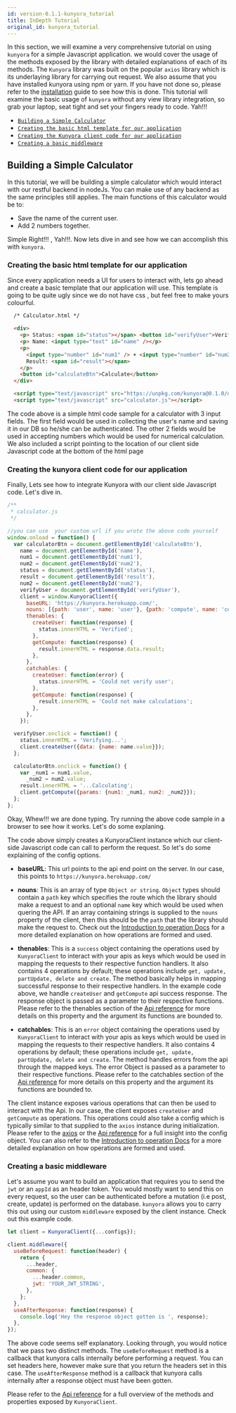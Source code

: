```yaml
---
id: version-0.1.1-kunyora_tutorial
title: InDepth Tutorial
original_id: kunyora_tutorial
---
```


In this section, we will examine a very comprehensive tutorial on using `kunyora` for a simple Javascript application. we would cover the usage of the methods exposed by the library with detailed explanations of each of its methods. The `Kunyora` library was built on the popular `axios` library which is its underlaying library for carrying out request. We also assume that you have installed kunyora using npm or yarn. If you have not done so, please refer to the [installation](getting_started.md) guide to see how this is done. This tutorial will examine the basic usage of `kunyora` without any view library integration, so grab your laptop, seat tight and set your fingers ready to code. Yah!!!

* [`Building a Simple Calculator`](kunyora_tutorial.md#building-a-simple-calculator)
* [`Creating the basic html template for our application`](kunyora_tutorial.md#creating-the-basic-html-template-for-our-application)
* [`Creating the Kunyora client code for our application`](kunyora_tutorial.md#creating-the-kunyora-client-code-for-our-application)
* [`Creating a basic middleware`](kunyora_tutorial.md#creating-a-basic-middleware)

## Building a Simple Calculator

In this tutorial, we will be building a simple calculator which would interact with our restful backend in nodeJs. You can make use of any backend as the same principles still applies. The main functions of this calculator would be to:

* Save the name of the current user.
* Add 2 numbers together.

Simple Right!!! , Yah!!!. Now lets dive in and see how we can accomplish this with `kunyora`.

### **Creating the basic html template for our application**

Since every application needs a UI for users to interact with, lets go ahead and create a basic template that our application will use. This template is going to be quite ugly since we do not have css , but feel free to make yours colourful.

```html
  /* Calculator.html */

  <div>
    <p> Status: <span id="status"></span> <button id="verifyUser">Verify</button></p>
    <p> Name: <input type="text" id="name" /></p>
    <p>
      <input type="number" id="num1" /> + <input type="number" id="num2" /><br />
      Result: <span id="result"></span>
    </p>
    <button id="calculateBtn">Calculate</button>
  </div>

  <script type="text/javascript" src="https://unpkg.com/kunyora@0.1.0/dist/kunyora.js"></script>
  <script type="text/javascript" src="calculator.js"></script>
```

The code above is a simple html code sample for a calculator with 3 input fields. The first field would be used in collecting the user's name and saving it in our DB so he/she can be authenticated. The other 2 fields would be used in accepting numbers which would be used for numerical calculation. We also included a script pointing to the location of our client side Javascript code at the bottom of the html page

### **Creating the kunyora client code for our application**

Finally, Lets see how to integrate Kunyora with our client side Javascript code. Let's dive in.

```javascript
/**
 * calculator.js
 */

//you can use  your custom url if you wrote the above code yourself
window.onload = function() {
  var calculatorBtn = document.getElementById('calculateBtn'),
    name = document.getElementById('name'),
    num1 = document.getElementById('num1'),
    num2 = document.getElementById('num2'),
    status = document.getElementById('status'),
    result = document.getElementById('result'),
    num2 = document.getElementById('num2'),
    verifyUser = document.getElementById('verifyUser'),
    client = window.KunyoraClient({
      baseURL: 'https://kunyora.herokuapp.com/',
      nouns: [{path: 'user', name: 'user'}, {path: 'compute', name: 'compute'}],
      thenables: {
        createUser: function(response) {
          status.innerHTML = 'Verified';
        },
        getCompute: function(response) {
          result.innerHTML = response.data.result;
        },
      },
      catchables: {
        createUser: function(error) {
          status.innerHTML = 'Could not verify user';
        },
        getCompute: function(response) {
          result.innerHTML = 'Could not make calculations';
        },
      },
    });

  verifyUser.onclick = function() {
    status.innerHTML = 'Verifying...';
    client.createUser({data: {name: name.value}});
  };

  calculatorBtn.onclick = function() {
    var _num1 = num1.value,
      _num2 = num2.value;
    result.innerHTML = '...Calculating';
    client.getCompute({params: {num1: _num1, num2: _num2}});
  };
};
```

Okay, Whew!!! we are done typing. Try running the above code sample in a browser to see how it works. Let's do some explaning.

The code above simply creates a KunyoraClient instance which our client-side Javascript code can call to perform the request. So let's do some explaining of the config options.

* **baseURL**: This url points to the api end point on the server. In our case, this points to `https://kunyora.herokuapp.com/`

* **nouns**: This is an array of type `Object or string`. `Object` types should contain a `path` key which specifies the route which the library should make a request to and an optional `name` key which would be used when quering the API. If an array containing strings is supplied to the `nouns` property of the client, then this should be the `path` that the library should make the request to. Check out the [Introduction to operation Docs](introduction_to_operation.md) for a more detailed explanation on how operations are formed and used.

* **thenables**: This is a `success` object containing the operations used by `KunyoraClient` to interact with your apis as keys which would be used in mapping the requests to their respective function handlers. It also contains 4 operations by default; these operations include `get, update, partUpdate, delete and create`. The method basically helps in mapping successful response to their respective handlers. In the example code above, we handle `createUser` and `getCompute` api success response. The response object is passed as a parameter to their respective functions. Please refer to the thenables section of the [Api reference](kunyora_api_reference.md#thenables) for more details on this property and the argument its functions are bounded to.

* **catchables**: This is an `error` object containing the operations used by `KunyoraClient` to interact with your apis as keys which would be used in mapping the requests to their respective handlers. It also contains 4 operations by default; these operations include `get, update, partUpdate, delete and create`. The method handles errors from the api through the mapped keys. The error Object is passed as a parameter to their respective functions. Please refer to the catchables section of the [Api reference](kunyora_api_reference.md#catchables) for more details on this property and the argument its functions are bounded to.

The client instance exposes various operations that can then be used to interact with the Api. In our case, the client exposes `createUser` and `getCompute` as operations. This operations could also take a config which is typically similar to that supplied to the `axios` instance during initialization. Please refer to the [axios](https://github.com/axios/axios/blob/master/README.md) or the [Api reference](kunyora_api_reference.md) for a full insight into the config object. You can also refer to the [Introduction to operation Docs](introduction_to_operation.md) for a more detailed explanation on how operations are formed and used.

### **Creating a basic middleware**

Let's assume you want to build an application that requires you to send the `jwt` or an `appId` as an header token. You would mostly want to send this on every request, so the user can be authenticated before a mutation (i.e post, create, update) is performed on the database. `kunyora` allows you to carry this out using our custom `middleware` exposed by the client instance. Check out this example code.

```javascript
let client = KunyoraClient({...configs});

client.middleware({
  useBeforeRequest: function(header) {
    return {
      ...header,
      common: {
        ...header.common,
        jwt: 'YOUR_JWT_STRING',
      },
    };
  },
  useAfterResponse: function(response) {
    console.log('Hey the response object gotten is ', response);
  },
});
```

The above code seems self explanatory. Looking through, you would notice that we pass two distinct methods. The `useBeforeRequest` method is a callback that kunyora calls internally before performing a request. You can set headers here, however make sure that you return the headers set in this case. The `useAfterResponse` method is a callback that kunyora calls internally after a response object must have been gotten.

Please refer to the [Api reference](kunyora_api_reference.md) for a full overview of the methods and properties exposed by `KunyoraClient`.
